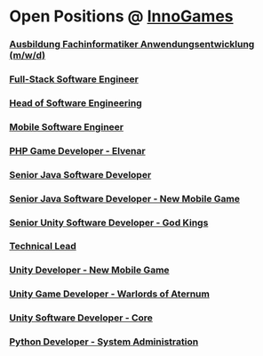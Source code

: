 # Open Positions @ [InnoGames](https://www.innogames.com/career/detail/job?s=github_jobs_repo)

### [Ausbildung Fachinformatiker Anwendungsentwicklung \(m/w/d\)](ausbildung-fachinformatiker-anwendungsentwicklung-m-w-d.md)
### [Full-Stack Software Engineer](full-stack-software-engineer.md)
### [Head of Software Engineering](head-of-software-engineering.md)
### [Mobile Software Engineer](mobile-software-engineer.md)
### [PHP Game Developer - Elvenar](php-game-developer-elvenar.md)
### [Senior Java Software Developer](senior-java-software-developer.md)
### [Senior Java Software Developer - New Mobile Game](senior-java-software-developer-new-mobile-game.md)
### [Senior Unity Software Developer - God Kings](senior-unity-software-developer-god-kings.md)
### [Technical Lead](technical-lead.md)
### [Unity Developer - New Mobile Game](unity-developer-new-mobile-game.md)
### [Unity Game Developer - Warlords of Aternum](unity-game-developer-warlords-of-aternum.md)
### [Unity Software Developer - Core](unity-software-developer-core.md)
### [Python Developer - System Administration](python-developer-system-administration.md)
